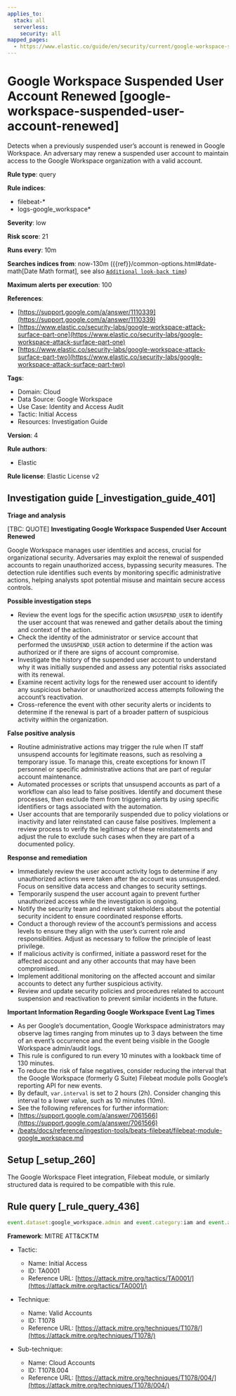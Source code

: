 ```yaml
---
applies_to:
  stack: all
  serverless:
    security: all
mapped_pages:
  - https://www.elastic.co/guide/en/security/current/google-workspace-suspended-user-account-renewed.html
---
```


# Google Workspace Suspended User Account Renewed [google-workspace-suspended-user-account-renewed]

Detects when a previously suspended user’s account is renewed in Google Workspace. An adversary may renew a suspended user account to maintain access to the Google Workspace organization with a valid account.

**Rule type**: query

**Rule indices**:

* filebeat-*
* logs-google_workspace*

**Severity**: low

**Risk score**: 21

**Runs every**: 10m

**Searches indices from**: now-130m ({{ref}}/common-options.html#date-math[Date Math format], see also [`Additional look-back time`](docs-content://solutions/security/detect-and-alert/create-detection-rule.md#rule-schedule))

**Maximum alerts per execution**: 100

**References**:

* [https://support.google.com/a/answer/1110339](https://support.google.com/a/answer/1110339)
* [https://www.elastic.co/security-labs/google-workspace-attack-surface-part-one](https://www.elastic.co/security-labs/google-workspace-attack-surface-part-one)
* [https://www.elastic.co/security-labs/google-workspace-attack-surface-part-two](https://www.elastic.co/security-labs/google-workspace-attack-surface-part-two)

**Tags**:

* Domain: Cloud
* Data Source: Google Workspace
* Use Case: Identity and Access Audit
* Tactic: Initial Access
* Resources: Investigation Guide

**Version**: 4

**Rule authors**:

* Elastic

**Rule license**: Elastic License v2

## Investigation guide [_investigation_guide_401]

**Triage and analysis**

[TBC: QUOTE]
**Investigating Google Workspace Suspended User Account Renewed**

Google Workspace manages user identities and access, crucial for organizational security. Adversaries may exploit the renewal of suspended accounts to regain unauthorized access, bypassing security measures. The detection rule identifies such events by monitoring specific administrative actions, helping analysts spot potential misuse and maintain secure access controls.

**Possible investigation steps**

* Review the event logs for the specific action `UNSUSPEND_USER` to identify the user account that was renewed and gather details about the timing and context of the action.
* Check the identity of the administrator or service account that performed the `UNSUSPEND_USER` action to determine if the action was authorized or if there are signs of account compromise.
* Investigate the history of the suspended user account to understand why it was initially suspended and assess any potential risks associated with its renewal.
* Examine recent activity logs for the renewed user account to identify any suspicious behavior or unauthorized access attempts following the account’s reactivation.
* Cross-reference the event with other security alerts or incidents to determine if the renewal is part of a broader pattern of suspicious activity within the organization.

**False positive analysis**

* Routine administrative actions may trigger the rule when IT staff unsuspend accounts for legitimate reasons, such as resolving a temporary issue. To manage this, create exceptions for known IT personnel or specific administrative actions that are part of regular account maintenance.
* Automated processes or scripts that unsuspend accounts as part of a workflow can also lead to false positives. Identify and document these processes, then exclude them from triggering alerts by using specific identifiers or tags associated with the automation.
* User accounts that are temporarily suspended due to policy violations or inactivity and later reinstated can cause false positives. Implement a review process to verify the legitimacy of these reinstatements and adjust the rule to exclude such cases when they are part of a documented policy.

**Response and remediation**

* Immediately review the user account activity logs to determine if any unauthorized actions were taken after the account was unsuspended. Focus on sensitive data access and changes to security settings.
* Temporarily suspend the user account again to prevent further unauthorized access while the investigation is ongoing.
* Notify the security team and relevant stakeholders about the potential security incident to ensure coordinated response efforts.
* Conduct a thorough review of the account’s permissions and access levels to ensure they align with the user’s current role and responsibilities. Adjust as necessary to follow the principle of least privilege.
* If malicious activity is confirmed, initiate a password reset for the affected account and any other accounts that may have been compromised.
* Implement additional monitoring on the affected account and similar accounts to detect any further suspicious activity.
* Review and update security policies and procedures related to account suspension and reactivation to prevent similar incidents in the future.

**Important Information Regarding Google Workspace Event Lag Times**

* As per Google’s documentation, Google Workspace administrators may observe lag times ranging from minutes up to 3 days between the time of an event’s occurrence and the event being visible in the Google Workspace admin/audit logs.
* This rule is configured to run every 10 minutes with a lookback time of 130 minutes.
* To reduce the risk of false negatives, consider reducing the interval that the Google Workspace (formerly G Suite) Filebeat module polls Google’s reporting API for new events.
* By default, `var.interval` is set to 2 hours (2h). Consider changing this interval to a lower value, such as 10 minutes (10m).
* See the following references for further information:
* [https://support.google.com/a/answer/7061566](https://support.google.com/a/answer/7061566)
* [/beats/docs/reference/ingestion-tools/beats-filebeat/filebeat-module-google_workspace.md](beats://docs/reference/filebeat/filebeat-module-google_workspace.md)


## Setup [_setup_260]

The Google Workspace Fleet integration, Filebeat module, or similarly structured data is required to be compatible with this rule.


## Rule query [_rule_query_436]

```js
event.dataset:google_workspace.admin and event.category:iam and event.action:UNSUSPEND_USER
```

**Framework**: MITRE ATT&CKTM

* Tactic:

    * Name: Initial Access
    * ID: TA0001
    * Reference URL: [https://attack.mitre.org/tactics/TA0001/](https://attack.mitre.org/tactics/TA0001/)

* Technique:

    * Name: Valid Accounts
    * ID: T1078
    * Reference URL: [https://attack.mitre.org/techniques/T1078/](https://attack.mitre.org/techniques/T1078/)

* Sub-technique:

    * Name: Cloud Accounts
    * ID: T1078.004
    * Reference URL: [https://attack.mitre.org/techniques/T1078/004/](https://attack.mitre.org/techniques/T1078/004/)



